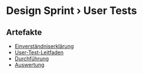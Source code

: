 # Design Sprint › User Tests

## Artefakte
- [Einverständniserklärung](../stakeholderinterviews/einverständniserklärung.pdf)
- [User-Test-Leitfaden](./usertestleitfaden.pdf)
- [Durchführung](/durchfuerung.md)
- [Auswertung](/auswertung.md)
